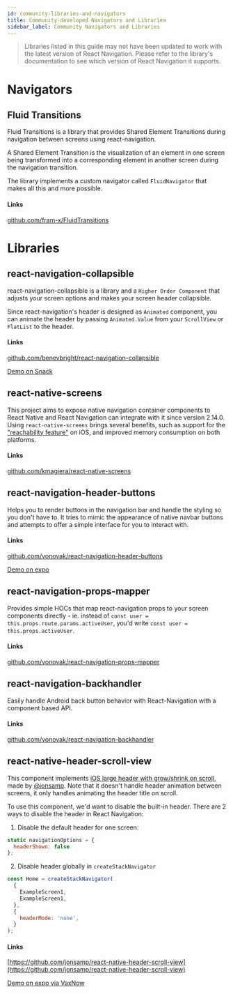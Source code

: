 ```yaml
---
id: community-libraries-and-navigators
title: Community-developed Navigators and Libraries
sidebar_label: Community Navigators and Libraries
---
```


> Libraries listed in this guide may not have been updated to work with the latest version of React Navigation. Please refer to the library's documentation to see which version of React Navigation it supports.

# Navigators

## Fluid Transitions

Fluid Transitions is a library that provides Shared Element Transitions during navigation between screens using react-navigation.

A Shared Element Transition is the visualization of an element in one screen being transformed into a corresponding element in another screen during the navigation transition.

The library implements a custom navigator called `FluidNavigator` that makes all this and more possible.

#### Links

[github.com/fram-x/FluidTransitions](https://github.com/fram-x/FluidTransitions)

# Libraries

## react-navigation-collapsible

react-navigation-collapsible is a library and a `Higher Order Component` that adjusts your screen options and makes your screen header collapsible.

Since react-navigation's header is designed as `Animated` component, you can animate the header by passing `Animated.Value` from your `ScrollView` or `FlatList` to the header.

#### Links

[github.com/benevbright/react-navigation-collapsible](https://github.com/benevbright/react-navigation-collapsible)

[Demo on Snack](https://snack.expo.io/@benevbright/react-navigation-collapsible)

## react-native-screens

This project aims to expose native navigation container components to React Native and React Navigation can integrate with it since version 2.14.0. Using `react-native-screens` brings several benefits, such as support for the ["reachability feature"](https://www.cnet.com/how-to/how-to-use-reachability-on-iphone-6-6-plus/) on iOS, and improved memory consumption on both platforms.

#### Links

[github.com/kmagiera/react-native-screens](https://github.com/kmagiera/react-native-screens)

## react-navigation-header-buttons

Helps you to render buttons in the navigation bar and handle the styling so you don't have to. It tries to mimic the appearance of native navbar buttons and attempts to offer a simple interface for you to interact with.

#### Links

[github.com/vonovak/react-navigation-header-buttons](https://github.com/vonovak/react-navigation-header-buttons)

[Demo on expo](https://expo.io/@vonovak/navbar-buttons-demo)

## react-navigation-props-mapper

Provides simple HOCs that map react-navigation props to your screen components directly - ie. instead of `const user = this.props.route.params.activeUser`, you'd write `const user = this.props.activeUser`.

#### Links

[github.com/vonovak/react-navigation-props-mapper](https://github.com/vonovak/react-navigation-props-mapper)

## react-navigation-backhandler

Easily handle Android back button behavior with React-Navigation with a component based API.

#### Links

[github.com/vonovak/react-navigation-backhandler](https://github.com/vonovak/react-navigation-backhandler)

## react-native-header-scroll-view

This component implements [iOS large header with grow/shrink on scroll](https://react-navigation.canny.io/feature-requests/p/ios-11-large-header-and-growshrink-on-scroll), made by [@jonsamp](https://github.com/jonsamp). Note that it doesn't handle header animation between screens, it only handles animating the header title on scroll.

To use this component, we'd want to disable the built-in header. There are 2 ways to disable the header in React Navigation:

1. Disable the default header for one screen:

```js
static navigationOptions = {
  headerShown: false
};
```

2. Disable header globally in `createStackNavigator`

```js
const Home = createStackNavigator(
  {
    ExampleScreen1,
    ExampleScreen1,
  },
  {
    headerMode: 'none',
  }
);
```

#### Links

[https://github.com/jonsamp/react-native-header-scroll-view](https://github.com/jonsamp/react-native-header-scroll-view)

[Demo on expo via VaxNow](https://expo.io/@thomaswangio/vax-now)
